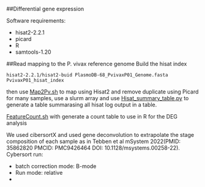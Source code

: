 ##Differential gene expression

Software requirements:
-  hisat2-2.2.1
-  picard
-  R
-  samtools-1.20
 
##Read mapping to the P. vivax reference genome
Build the hisat index 
```
hisat2-2.2.1/hisat2-buid PlasmoDB-68_PvivaxP01_Genome.fasta PvivaxP01_hisat_index
```
then use [Map2Pv.sh](https://github.com/Franck-Dumetz/Pv_Ethiopia/blob/main/DEG_analysis/Map2Pv.sh) to map using Hisat2 and remove duplicate using Picard
for many samples, use a slurm array and use [Hisat_summary_table.py](https://github.com/Franck-Dumetz/Pv_Ethiopia/blob/main/DEG_analysis/Hisat_summary_table.py) to generate a table summarasing all hisat log output in a table.

[FeatureCount.sh](https://github.com/Franck-Dumetz/Pv_Ethiopia/blob/main/DEG_analysis/FeatureCount.sh) with generate a count table to use in R for the DEG analysis

We used cibersortX and used gene deconvolution to extrapolate the stage composition of each sample as in Tebben et al mSystem 2022(PMID: 35862820 PMCID: PMC9426464 DOI: 10.1128/msystems.00258-22).
Cybersort run: 
- batch correction mode: B-mode
- Run mode: relative
- 
